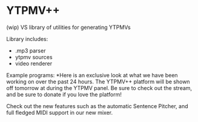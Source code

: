 # YTPMV++
(wip) VS library of utilities for generating YTPMVs

Library includes:
* .mp3 parser
* ytpmv sources
* video renderer

Example programs:
*Here is an exclusive look at what we have been working on over the past 24 hours. The YTPMV++ platform will be shown off tomorrow at during the YTPMV panel. Be sure to check out the stream, and be sure to donate if you love the platform!

Check out the new features such as the automatic Sentence Pitcher, and full fledged MIDI support in our new mixer.
